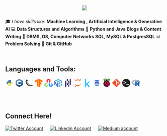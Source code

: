 <h1 align= "center">
   <img src="https://readme-typing-svg.demolab.com?font=Major+Mono+Display&size=50&pause=10000&color=7BF7ED&center=true&vCenter=true&width=550&height=100&lines=I'm+Gauri!">
</h1>




🎓 *I have skills like:* 
**Machine Learning , Artificial Intelligence & Generative AI** 💻
**Data Structures and Algorithms** 📅
**Python and Java** 
**Blogs & Content Writing** 📝
**DBMS, OS, Computer Networks**
**SQL, MySQL & PostgresSQL** 📊
**Problem Solving** 🧠
**Git & GitHub** 


<br>


## Languages and Tools:

<code><img height="27" src="https://raw.githubusercontent.com/github/explore/80688e429a7d4ef2fca1e82350fe8e3517d3494d/topics/python/python.png" alt="Python"></code>
<code><img height="27" src="https://raw.githubusercontent.com/github/explore/80688e429a7d4ef2fca1e82350fe8e3517d3494d/topics/cpp/cpp.png" alt="Cpp"></code>
<code><img height="27" src="https://github.com/devicons/devicon/blob/master/icons/flask/flask-original.svg" alt="Flask"></code>
<code><img height="27" src="https://github.com/devicons/devicon/blob/master/icons/tensorflow/tensorflow-original.svg" alt="Tensorflow"></code>
<code><img height="27" src="https://github.com/devicons/devicon/blob/master/icons/opencv/opencv-original.svg" alt="Opencv"></code>
<code><img height="27" src="https://github.com/devicons/devicon/blob/master/icons/numpy/numpy-original.svg" alt="Numpy"></code>
<code><img height="27" src="https://github.com/devicons/devicon/blob/master/icons/pandas/pandas-original.svg" alt="Pandas"></code>
<code><img height="27" src="https://github.com/devicons/devicon/blob/master/icons/jupyter/jupyter-original.svg" alt="Jupyter"></code>
<code><img height="27" src="https://github.com/devicons/devicon/blob/master/icons/kaggle/kaggle-original.svg" alt="Kaggle"></code>
<code><img height="27" src="https://raw.githubusercontent.com/github/explore/80688e429a7d4ef2fca1e82350fe8e3517d3494d/topics/sql/sql.png" alt="SQL"></code>
<code><img height="27" src="https://github.com/devicons/devicon/blob/master/icons/raspberrypi/raspberrypi-original.svg" alt="Raspberry Pi"></code>
<code><img height="27" src="https://raw.githubusercontent.com/devicons/devicon/master/icons/git/git-original.svg" alt="Git"></code>
<code><img height="27" src="https://raw.githubusercontent.com/github/explore/80688e429a7d4ef2fca1e82350fe8e3517d3494d/topics/terminal/terminal.png" alt="Terminal"></code>
<code><img height="27" src="https://github.com/devicons/devicon/blob/1119b9f84c0290e0f0b38982099a2bd027a48bf1/icons/r/r-original.svg" alt="R"></code>

<br>
<br>




## Connect Here!

<a href="https://twitter.com/Gauri_the_great"><img src="https://cdn.worldvectorlogo.com/logos/twitter-6.svg" title="Twitter" alt="Twitter Account" width="40"/></a> 
&ensp;
&ensp;<a href="https://www.linkedin.com/in/gauri-tripathi-153078254/"><img src="https://cdn.worldvectorlogo.com/logos/linkedin-icon-2.svg" title="Linkedin" alt="Linkedin Account" width="30"/></a> 
&ensp;
&ensp;<a href="https://medium.com/@gauritr01"><img src="https://worldvectorlogo.com/logo/wordmark-black-medium" title="Medium" alt="Medium account" width="30"/></a> 
&ensp;
</div>



